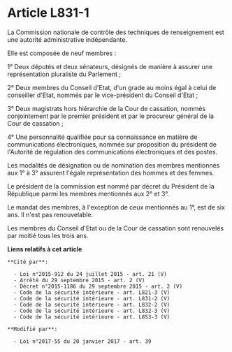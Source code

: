 # Article L831-1

La Commission nationale de contrôle des techniques de renseignement est une autorité administrative indépendante. 

Elle est composée de neuf membres : 

1° Deux députés et deux sénateurs, désignés de manière à assurer une représentation pluraliste du Parlement ; 

2° Deux membres du Conseil d'Etat, d'un grade au moins égal à celui de conseiller d'Etat, nommés par le vice-président du
Conseil d'Etat ; 

3° Deux magistrats hors hiérarchie de la Cour de cassation, nommés conjointement par le premier président et par le procureur
général de la Cour de cassation ; 

4° Une personnalité qualifiée pour sa connaissance en matière de communications électroniques, nommée sur proposition du
président de l'Autorité de régulation des communications électroniques et des postes. 

Les modalités de désignation ou de nomination des membres mentionnés aux 1° à 3° assurent l'égale représentation des hommes
et des femmes. 

Le président de la commission est nommé par décret du Président de la République parmi les membres mentionnés aux 2° et 3°. 

Le mandat des membres, à l'exception de ceux mentionnés au 1°, est de six ans. Il n'est pas renouvelable. 

Les membres du Conseil d'Etat ou de la Cour de cassation sont renouvelés par moitié tous les trois ans.

**Liens relatifs à cet article**

	**Cité par**:

	  - Loi n°2015-912 du 24 juillet 2015 - art. 21 (V)
	  - Arrêté du 29 septembre 2015 - art. 2 (V)
	  - Décret n°2015-1186 du 29 septembre 2015 - art. 2 (V)
	  - Code de la sécurité intérieure - art. L821-3 (V)
	  - Code de la sécurité intérieure - art. L831-2 (V)
	  - Code de la sécurité intérieure - art. L832-2 (V)
	  - Code de la sécurité intérieure - art. L832-3 (V)
	  - Code de la sécurité intérieure - art. L853-3 (V)

	**Modifié par**:

	  - Loi n°2017-55 du 20 janvier 2017 - art. 39
